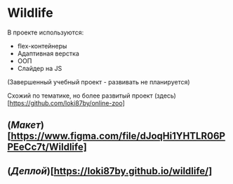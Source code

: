 # **Wildlife**
В проекте используются: 
* flex-контейнеры 
* Адаптивная верстка
* ООП 
* Слайдер на JS

(Завершенный учебный проект - развивать не планируется) 

Схожий по тематике, но более развитый проект (здесь)[https://github.com/loki87by/online-zoo] 

## (_Макет_)[https://www.figma.com/file/dJoqHi1YHTLR06PPEeCc7t/Wildlife] 
## (_Деплой_)[https://loki87by.github.io/wildlife/] 
